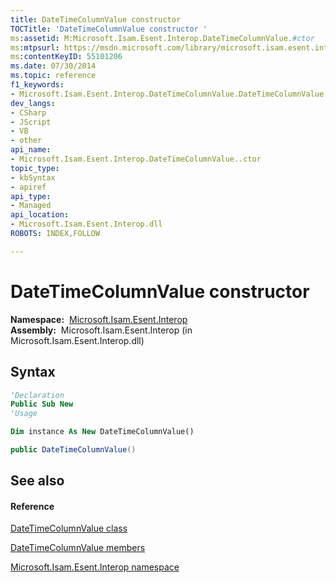 ```yaml
---
title: DateTimeColumnValue constructor 
TOCTitle: 'DateTimeColumnValue constructor '
ms:assetid: M:Microsoft.Isam.Esent.Interop.DateTimeColumnValue.#ctor
ms:mtpsurl: https://msdn.microsoft.com/library/microsoft.isam.esent.interop.datetimecolumnvalue.datetimecolumnvalue(v=EXCHG.10)
ms:contentKeyID: 55101206
ms.date: 07/30/2014
ms.topic: reference
f1_keywords:
- Microsoft.Isam.Esent.Interop.DateTimeColumnValue.DateTimeColumnValue
dev_langs:
- CSharp
- JScript
- VB
- other
api_name: 
- Microsoft.Isam.Esent.Interop.DateTimeColumnValue..ctor
topic_type: 
- kbSyntax
- apiref
api_type: 
- Managed
api_location: 
- Microsoft.Isam.Esent.Interop.dll
ROBOTS: INDEX,FOLLOW

---
```


# DateTimeColumnValue constructor

**Namespace:**  [Microsoft.Isam.Esent.Interop](hh596136\(v=exchg.10\).md)  
**Assembly:**  Microsoft.Isam.Esent.Interop (in Microsoft.Isam.Esent.Interop.dll)

## Syntax

``` vb
'Declaration
Public Sub New
'Usage

Dim instance As New DateTimeColumnValue()
```

``` csharp
public DateTimeColumnValue()
```

## See also

#### Reference

[DateTimeColumnValue class](dn334238\(v=exchg.10\).md)

[DateTimeColumnValue members](dn334192\(v=exchg.10\).md)

[Microsoft.Isam.Esent.Interop namespace](hh596136\(v=exchg.10\).md)

